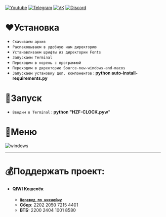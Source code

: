 [![Youtube](https://user-images.githubusercontent.com/64781822/185656066-cdb875f1-ade6-4499-ae50-79a4f61fdc3e.png)](https://www.youtube.com/c/HZFYT/) [![Telegram](https://user-images.githubusercontent.com/64781822/185657127-657c530b-3849-4931-ab91-63d6f0508330.png)](https://t.me/hzfnews) [![VK](https://user-images.githubusercontent.com/64781822/185657778-21a240e2-da1f-4b72-b37e-447c9adebfcb.png)](https://vk.com/hzforum1) [![Discord](https://user-images.githubusercontent.com/64781822/185659753-b997c6db-c91a-42c0-8876-6826d46568ba.png)](https://discord.com/invite/7bneGfUS5h)

# ♥Установка
* `Скачиваем архив`
* `Распаковываем в удобную нам директорию`
* `Устанавливаем шрифты из директории Fonts`
* `Запускаем Terminal`
* `Переходим в корень с программой`
* `Переходим в директорию Source-new-windows-and-macos`
* `Запускаем установку доп. компонентов:` **python auto-install-requirements.py**

# 🎈Запуск
* `Вводим в Terminal:` **python "HZF-CLOCK.pyw"**

# 🚨Меню
![windows](https://i.imgur.com/D2hBBKP.png)

___
# 💰Поддержать проект:

+ #### **QIWI Кошелёк**
  + [**`Перевод по никнейму`**](https://qiwi.com/n/AVENCORESDONATE)
  + **Сбер:** 2202 2050 7215 4401
  + **ВТБ:** 2200 2404 1001 8580